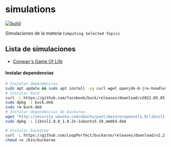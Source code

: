 # simulations
[![build](https://github.com/DanielMontesGuerrero/simulations/actions/workflows/build.yml/badge.svg)](https://github.com/DanielMontesGuerrero/simulations/actions/workflows/build.yml)

Simulaciones de la materia `Computing Selected Topics`

## Lista de simulaciones
- [Conway's Game Of Life](https://github.com/DanielMontesGuerrero/simulations/tree/main/gameoflife)


#### Instalar dependencias
```bash
# Instalar dependencias
sudo apt update && sudo apt install -yq curl wget openjdk-8-jre-headless python2.7 gcc libsdl2-dev golang libcurlpp-dev libicu-dev libcurl4-openssl-dev libboost-all-dev libsdl2-ttf-dev
# Instalar buck
curl -L https://github.com/facebook/buck/releases/download/v2022.05.05.01/buck.2022.05.05.01_all.deb -o buck.deb
sudo dpkg -i buck.deb
sudo rm buck.deb
# Instalar dependencias de buckaroo
wget "http://security.ubuntu.com/ubuntu/pool/main/o/openssl1.0/libssl1.0.0_1.0.2n-1ubuntu5.10_amd64.deb"
sudo dpkg -i libssl1.0.0_1.0.2n-1ubuntu5.10_amd64.deb

# Instalar buckaroo
curl -L https://github.com/LoopPerfect/buckaroo/releases/download/v2.2.0/buckaroo-linux -o /bin/buckaroo
chmod +x /bin/buckaroo
```
